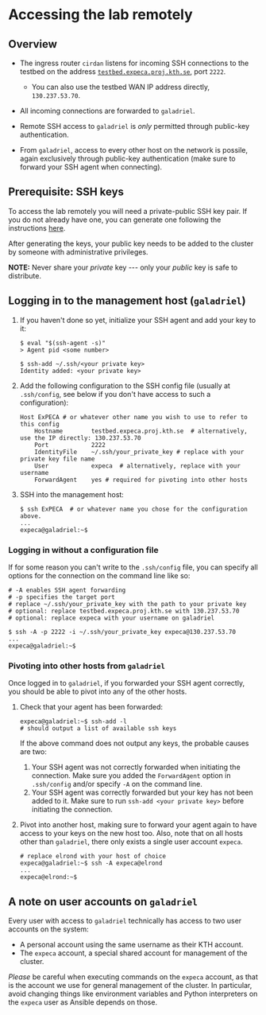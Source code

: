 # Accessing the lab remotely

## Overview

- The ingress router `cirdan` listens for incoming SSH connections to the testbed on the address [`testbed.expeca.proj.kth.se`](ssh://testbed.expeca.proj.kth.se:2222), port `2222`.

    - You can also use the testbed WAN IP address directly, `130.237.53.70`.

- All incoming connections are forwarded to `galadriel`.
- Remote SSH access to `galadriel` is *only* permitted through public-key authentication.
- From `galadriel`, access to every other host on the network is possile, again exclusively through public-key authentication (make sure to forward your SSH agent when connecting).

## Prerequisite: SSH keys

To access the lab remotely you will need a private-public SSH key pair.
If you do not already have one, you can generate one following the instructions [here](https://docs.github.com/en/github/authenticating-to-github/connecting-to-github-with-ssh/generating-a-new-ssh-key-and-adding-it-to-the-ssh-agent).

After generating the keys, your public key needs to be added to the cluster by someone with administrative privileges.

**NOTE:** Never share your *private* key --- only your *public* key is safe to distribute.

## Logging in to the management host (`galadriel`)

1. If you haven't done so yet, initialize your SSH agent and add your key to it:

    ``` console
    $ eval "$(ssh-agent -s)"
    > Agent pid <some number>

    $ ssh-add ~/.ssh/<your private key>
    Identity added: <your private key>
    ```

2. Add the following configuration to the SSH config file (usually at `.ssh/config`, see below if you don't have access to such a configuration):

    ``` text
    Host ExPECA # or whatever other name you wish to use to refer to this config
        Hostname        testbed.expeca.proj.kth.se  # alternatively, use the IP directly: 130.237.53.70
        Port            2222
        IdentityFile    ~/.ssh/your_private_key # replace with your private key file name
        User            expeca  # alternatively, replace with your username
        ForwardAgent    yes # required for pivoting into other hosts
    ```

3. SSH into the management host:

    ``` console
    $ ssh ExPECA  # or whatever name you chose for the configuration above.
    ...
    expeca@galadriel:~$
    ```

### Logging in without a configuration file

If for some reason you can't write to the `.ssh/config` file, you can specify all options for the connection on the command line like so:

``` console
# -A enables SSH agent forwarding
# -p specifies the target port
# replace ~/.ssh/your_private_key with the path to your private key
# optional: replace testbed.expeca.proj.kth.se with 130.237.53.70
# optional: replace expeca with your username on galadriel

$ ssh -A -p 2222 -i ~/.ssh/your_private_key expeca@130.237.53.70 
...
expeca@galadriel:~$
```

### Pivoting into other hosts from `galadriel`

Once logged in to `galadriel`, if you forwarded your SSH agent correctly, you should be able to pivot into any of the other hosts.

1. Check that your agent has been forwarded:

    ``` console
    expeca@galadriel:~$ ssh-add -l
    # should output a list of available ssh keys
    ```

    If the above command does not output any keys, the probable causes are two:

    1. Your SSH agent was not correctly forwarded when initiating the connection.
        Make sure you added the `ForwardAgent` option in `.ssh/config` and/or specify `-A` on the command line.
    2. Your SSH agent was correctly forwarded but your key has not been added to it.
        Make sure to run `ssh-add <your private key>` before initiating the connection.

2. Pivot into another host, making sure to forward your agent again to have access to your keys on the new host too. Also, note that on all hosts other than `galadriel`, there only exists a single user account `expeca`.

    ``` console
    # replace elrond with your host of choice
    expeca@galadriel:~$ ssh -A expeca@elrond 
    ...
    expeca@elrond:~$ 
    ```

## A note on user accounts on `galadriel`

Every user with access to `galadriel` technically has access to two user accounts on the system:

- A personal account using the same username as their KTH account.
- The `expeca` account, a special shared account for management of the cluster.

*Please* be careful when executing commands on the `expeca` account, as that is the account we use for general management of the cluster.
In particular, avoid changing things like environment variables and Python interpreters on the `expeca` user as Ansible depends on those.
